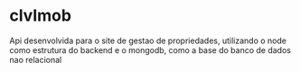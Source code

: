# clvImob
Api desenvolvida para o site de gestao de propriedades, utilizando o node como estrutura do backend e o mongodb, como a base do banco de dados nao relacional
